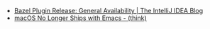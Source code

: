 - [Bazel Plugin Release: General Availability | The IntelliJ IDEA Blog](https://blog.jetbrains.com/idea/2025/07/bazel-ga-release/)
- [macOS No Longer Ships with Emacs - (think)](https://batsov.com/articles/2025/01/12/macos-no-longer-ships-with-emacs/)